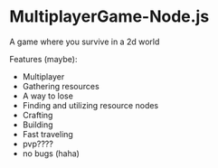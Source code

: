 # MultiplayerGame-Node.js
A game where you survive in a 2d world

Features (maybe):
- Multiplayer
- Gathering resources
- A way to lose
- Finding and utilizing resource nodes
- Crafting
- Building
- Fast traveling
- pvp????
- no bugs (haha)
